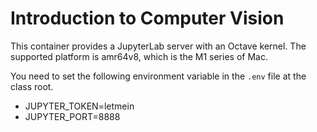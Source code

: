 # Introduction to Computer Vision

This container provides a JupyterLab server with an Octave kernel. The supported platform is amr64v8, which is the M1 series of Mac.

You need to set the following environment variable in the `.env` file at the class root.
* JUPYTER_TOKEN=letmein
* JUPYTER_PORT=8888
